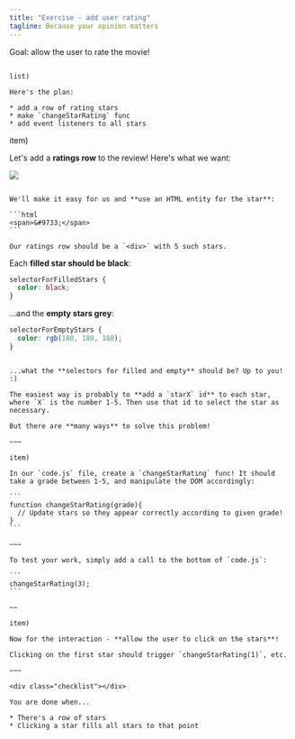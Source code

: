 ```yaml
---
title: "Exercise - add user rating"
tagline: Because your opinion matters
---
```


<div class="goal"></div>

Goal: allow the user to rate the movie!

~~~

list)

Here's the plan:

* add a row of rating stars
* make `changeStarRating` func
* add event listeners to all stars

~~~

item)

Let's add a **ratings row** to the review! Here's what we want:

![](resources/images/rating.png)

~~~~

We'll make it easy for us and **use an HTML entity for the star**:

```html
<span>&#9733;</span>
```

Our ratings row should be a `<div>` with 5 such stars.

~~~~

Each **filled star should be black**:

```css
selectorForFilledStars {
  color: black;
}
```

...and the **empty stars grey**:

```css
selectorForEmptyStars {
  color: rgb(180, 180, 180);
}
```

~~~~

...what the **selectors for filled and empty** should be? Up to you! :)

The easiest way is probably to **add a `starX` id** to each star, where `X` is the number 1-5. Then use that id to select the star as necessary.

But there are **many ways** to solve this problem!

~~~

item)

In our `code.js` file, create a `changeStarRating` func! It should take a grade between 1-5, and manipulate the DOM accordingly:

```
function changeStarRating(grade){
  // Update stars so they appear correctly according to given grade!
}
```

~~~

To test your work, simply add a call to the bottom of `code.js`:

```
changeStarRating(3);
```

~~

item)

Now for the interaction - **allow the user to click on the stars**!

Clicking on the first star should trigger `changeStarRating(1)`, etc.

~~~

<div class="checklist"></div>

You are done when...

* There's a row of stars
* Clicking a star fills all stars to that point
